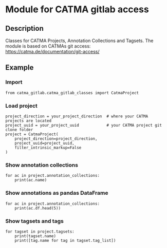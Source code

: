 # Module for CATMA gitlab access

## Description
Classes for CATMA Projects, Annotation Collections and Tagsets.
The module is based on CATMAs git access: https://catma.de/documentation/git-access/



## Example

### Import

    from catma_gitlab.catma_gitlab_classes import CatmaProject
    
### Load project
    
    project_direction = your_project_direction  # where your CATMA projects are located 
    project_uuid = your_project_uuid            # your CATMA project git clone folder 
    project = CatmaProject(
        project_direction=project_direction,
        project_uuid=project_uuid,
        filter_intrinsic_markup=False
    )
    
### Show annotation collections
    
    for ac in project.annotation_collections:
        print(ac.name)
        
### Show annotations as pandas DataFrame

    for ac in project.annotation_collections:
        print(ac.df.head(5))
        
### Show tagsets and tags
    for tagset in project.tagsets:
        print(tagset.name)
        print([tag.name for tag in tagset.tag_list])
    
